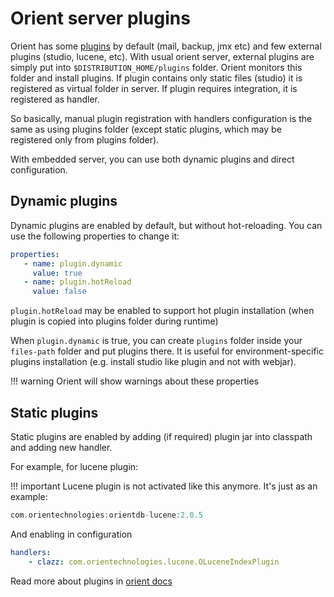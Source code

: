 # Orient server plugins

Orient has some [plugins](http://orientdb.com/docs/3.0.x/plugins/Extend-Server.html) by default (mail, backup, jmx etc) and few external plugins (studio, lucene, etc).
With usual orient server, external plugins are simply put into `$DISTRIBUTION_HOME/plugins` folder. Orient monitors this folder and install plugins. If plugin contains only static files (studio) it is registered as virtual folder in server. If plugin requires integration, it is registered as handler.

So basically, manual plugin registration with handlers configuration is the same as using plugins folder (except static plugins, which may be registered only from plugins folder).

With embedded server, you can use both dynamic plugins and direct configuration.

## Dynamic plugins

Dynamic plugins are enabled by default, but without hot-reloading. You can use the following properties to change it:

```yaml
properties:
   - name: plugin.dynamic
     value: true
   - name: plugin.hotReload
     value: false
```

`plugin.hotReload` may be enabled to support hot plugin installation (when plugin is copied into plugins folder during runtime)

When `plugin.dynamic` is true, you can create `plugins` folder inside your `files-path` folder and put plugins there. 
It is useful for environment-specific plugins installation (e.g. install studio like plugin and not with webjar).

!!! warning
    Orient will show warnings about these properties

## Static plugins

Static plugins are enabled by adding (if required) plugin jar into classpath and adding new handler.

For example, for lucene plugin:

!!! important
    Lucene plugin is not activated like this anymore. It's just as an example:

```groovy
com.orientechnologies:orientdb-lucene:2.0.5
```

And enabling in configuration

```yaml
handlers:
    - clazz: com.orientechnologies.lucene.OLuceneIndexPlugin
```

Read more about plugins in [orient docs](http://orientdb.com/docs/3.0.x/plugins/Extend-Server.html)
